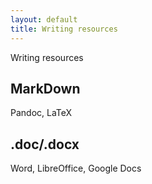 ```yaml
---
layout: default
title: Writing resources
---
```


Writing resources


## MarkDown

Pandoc, LaTeX

## .doc/.docx

Word, LibreOffice, Google Docs
